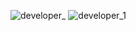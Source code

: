 ![developer_](https://github.com/user-attachments/assets/63ee4283-64d5-4e62-b921-a5851b543e4c)
![developer_1](https://github.com/user-attachments/assets/8b008fb3-192e-4b7d-b6cf-82acc0a097fa)
